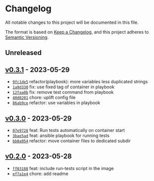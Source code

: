 # Changelog

All notable changes to this project will be documented in this file.

The format is based on [Keep a Changelog](https://keepachangelog.com/en/1.0.0/), and this project adheres to [Semantic Versioning](https://semver.org/spec/v2.0.0.html).

## Unreleased

## [v0.3.1](https://github.com/szyminson/ctr-tools-test/releases/tag/v0.3.1) - 2023-05-29

- [`9fc1de5`](https://github.com/szyminson/ctr-tools-test/commit/9fc1de5975d6f64b1c7095efaf412a3267ee9b59) refactor(playbook): more variables less duplicated strings
- [`1a9d330`](https://github.com/szyminson/ctr-tools-test/commit/1a9d330a626b0985f0d661e6e4217ebbfbd533f4) fix: use fixed tag of container in playbook
- [`12faa0b`](https://github.com/szyminson/ctr-tools-test/commit/12faa0b0b34079cc1c3bc8953177ef8e123ed3ed) fix: remove test command from playbook
- [`40d0201`](https://github.com/szyminson/ctr-tools-test/commit/40d0201b0a819d5ce22b4f4540ad1a7589118232) chore: uplift config file
- [`86ab9ce`](https://github.com/szyminson/ctr-tools-test/commit/86ab9ce590e3ebf724c9115dcb3e6c843033a260) refactor: use variables in playbook

## [v0.3.0](https://github.com/szyminson/ctr-tools-test/releases/tag/v0.3.0) - 2023-05-29

- [`07e9728`](https://github.com/szyminson/ctr-tools-test/commit/07e9728e3ef5d6d74ae9e51fe9fe204dbc031b2d) feat: Run tests automatically on container start
- [`3bae5ad`](https://github.com/szyminson/ctr-tools-test/commit/3bae5ad97bc7bd92dacd24cebac6e51ffcbd2c01) feat: ansible playbook for running tests
- [`bb0a954`](https://github.com/szyminson/ctr-tools-test/commit/bb0a954f19877472bcea2a8c60ee5e34a62194a9) refactor: move container files to dedicated subdir

## [v0.2.0](https://github.com/szyminson/ctr-tools-test/releases/tag/v0.2.0) - 2023-05-28

- [`ff03188`](https://github.com/szyminson/ctr-tools-test/commit/ff03188a81707f2357be539ec69f143f7ec6fce7) feat: include run-tests script in the image
- [`ef7a1e4`](https://github.com/szyminson/ctr-tools-test/commit/ef7a1e4e9b53f21361d4d123ded3a2748f680557) chore: add readme
